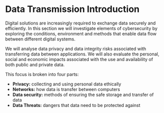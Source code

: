 # Data Transmission Introduction

Digital solutions are increasingly required to exchange data securely and efficiently. In this section we will investigate elements of cybersecurity by exploring the conditions, environment and methods that enable data flow between different digital systems.

We will analyse data privacy and data integrity risks associated with transferring data between applications. We will also evaluate the personal, social and economic impacts associated with the use and availability of both public and private data.

This focus is broken into four parts:

- **Privacy:** collecting and using personal data ethically
- **Networks:** how data is transfer between computers
- **Data security:** methods of ensuring the safe storage and transfer of data
- **Data Threats:** dangers that data need to be protected against
